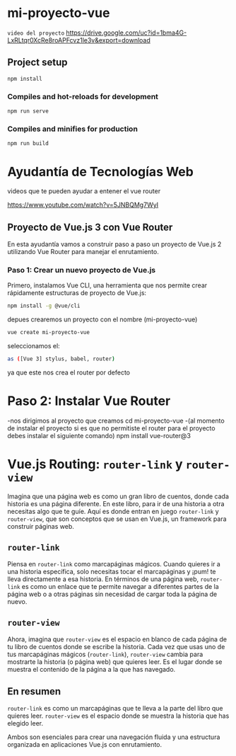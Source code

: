 
# mi-proyecto-vue
`video del proyecto`
https://drive.google.com/uc?id=1bma4G-LxRLtqr0XcRe8roAPFcvz1le3v&export=download

## Project setup
```
npm install
```
### Compiles and hot-reloads for development
```
npm run serve
```
### Compiles and minifies for production
```
npm run build
```
# Ayudantía de Tecnologías Web

videos que te pueden ayudar a entener el vue router

https://www.youtube.com/watch?v=5JNBQMg7WyI


## Proyecto de Vue.js 3 con Vue Router

En esta ayudantía vamos a construir paso a paso un proyecto de Vue.js 2 utilizando Vue Router para manejar el enrutamiento.

### Paso 1: Crear un nuevo proyecto de Vue.js

Primero, instalamos Vue CLI, una herramienta que nos permite crear rápidamente estructuras de proyecto de Vue.js:

```bash
npm install -g @vue/cli
```
depues crearemos un proyecto con el nombre (mi-proyecto-vue)
```bash
vue create mi-proyecto-vue
```

seleccionamos el: 
```bash
as ([Vue 3] stylus, babel, router) 
```
ya que este nos crea el router por defecto 


# Paso 2: Instalar Vue Router
-nos dirigimos al proyecto que creamos 
cd mi-proyecto-vue
-(al momento de instalar el proyecto si es que no permitiste el router para el proyecto debes
instalar el siguiente comando)
npm install vue-router@3


# Vue.js Routing: `router-link` y `router-view`

Imagina que una página web es como un gran libro de cuentos, donde cada historia es una página diferente. En este libro, para ir de una historia a otra necesitas algo que te guíe. Aquí es donde entran en juego `router-link` y `router-view`, que son conceptos que se usan en Vue.js, un framework para construir páginas web.

## `router-link`

Piensa en `router-link` como marcapáginas mágicos. Cuando quieres ir a una historia específica, solo necesitas tocar el marcapáginas y ¡pum! te lleva directamente a esa historia. En términos de una página web, `router-link` es como un enlace que te permite navegar a diferentes partes de la página web o a otras páginas sin necesidad de cargar toda la página de nuevo.

## `router-view`

Ahora, imagina que `router-view` es el espacio en blanco de cada página de tu libro de cuentos donde se escribe la historia. Cada vez que usas uno de tus marcapáginas mágicos (`router-link`), `router-view` cambia para mostrarte la historia (o página web) que quieres leer. Es el lugar donde se muestra el contenido de la página a la que has navegado.

## En resumen

`router-link` es como un marcapáginas que te lleva a la parte del libro que quieres leer.
`router-view` es el espacio donde se muestra la historia que has elegido leer.

Ambos son esenciales para crear una navegación fluida y una estructura organizada en aplicaciones Vue.js con enrutamiento.




